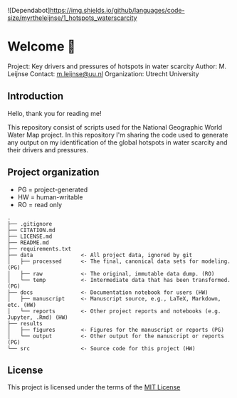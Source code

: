 ![Dependabot]https://img.shields.io/github/languages/code-size/myrtheleijnse/1_hotspots_waterscarcity

# Welcome :star2:
Project: Key drivers and pressures of hotspots in water scarcity
Author: M. Leijnse
Contact: m.leijnse@uu.nl
Organization: Utrecht University

## Introduction
Hello, thank you for reading me!

This repository consist of scripts used for the National Geographic World Water Map project. 
In this repository I'm sharing the code used to generate any output on my identification of the global hotspots in water scarcity and their drivers and pressures.

## Project organization
- PG = project-generated
- HW = human-writable
- RO = read only
```
.
├── .gitignore
├── CITATION.md
├── LICENSE.md
├── README.md
├── requirements.txt
├── data               <- All project data, ignored by git
│   ├── processed      <- The final, canonical data sets for modeling. (PG)
│   ├── raw            <- The original, immutable data dump. (RO)
│   └── temp           <- Intermediate data that has been transformed. (PG)
├── docs               <- Documentation notebook for users (HW)
│   ├── manuscript     <- Manuscript source, e.g., LaTeX, Markdown, etc. (HW)
│   └── reports        <- Other project reports and notebooks (e.g. Jupyter, .Rmd) (HW)
├── results
│   ├── figures        <- Figures for the manuscript or reports (PG)
│   └── output         <- Other output for the manuscript or reports (PG)
└── src                <- Source code for this project (HW)

```


## License
This project is licensed under the terms of the [MIT License](/LICENSE.md)
